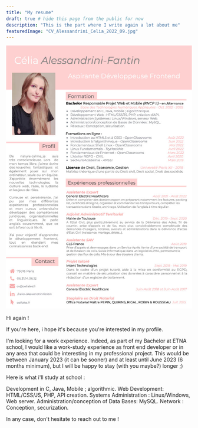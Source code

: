 ```yaml
---
title: "My resume"
draft: true # hide this page from the public for now 
description: "This is the part where I write again a lot about me"
featuredImage: "CV_Alessandrini_Celia_2022_09.jpg"
---
```

![Hi !](/images/CV_Alessandrini_Celia_2022_09.jpg "Hi !")

Hi again ! 

If you're here, i hope it's because you're interested in my profile. 

I'm looking for a work experience. Indeed, as part of my Bachelor at ETNA school, I would like a work-study experience as front end developer or in any area that could be interesting in my professional project. This would be between January 2023 (it can be sooner) and at least until June 2023 (6 months minimum), but I will be happy to stay (with you maybe?) longer ;)

Here is what i'll study at school :

Development in C, Java, Mobile ; algorithmic.
Web Development: HTML/CSS/JS, PHP, API creation.
Systems Administration : Linux/Windows, Web server.
Administration/conception of Data Bases: MySQL.
Network : Conception, securization.

In any case, don't hesitate to reach out to me ! 